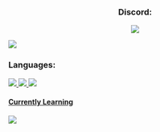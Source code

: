 <h3 align="center">Discord:</h3>


<p align="center"> <a href="https://discord.com/users/934852457182421033" target="blank"><img src="https://lanyard-profile-readme.vercel.app/api/941624076718440448?theme=dark&bg=0d1117&animated=true&hideDiscrim=false&borderRadius=50px&idleMessage=Probably%20Sleeping..." /></a> </p>

<p align="left"> <a href="https://twitter.com/aatiqreyas" target="blank"><img src="https://img.shields.io/badge/aatiqreyas-black?style=for-the-badge&logo=twitter" /></a> </p>

### Languages:
<p align="left">
<a href="https://youtu.be/dQw4w9WgXcQ" target="blank"><img src="https://img.shields.io/badge/C-black?style=for-the-badge&logo=c" />
<a href="https://youtu.be/dQw4w9WgXcQ" target="blank"><img src="https://img.shields.io/badge/python-black?style=for-the-badge&logo=python" />
<a href="https://youtu.be/dQw4w9WgXcQ" target="blank"><img src="https://img.shields.io/badge/Discord.py-black?style=for-the-badge&logo=discord" />
</p>

<p>
  <h4 align="left">Currently Learning</h4>
  <a href="https://youtu.be/dQw4w9WgXcQ" target="blank"><img src="https://img.shields.io/badge/C++-black?style=for-the-badge&logo=c%2B%2B"/>
<br />
